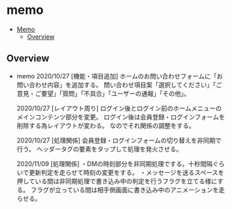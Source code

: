 # memo

<!-- TOC -->

- [Memo](#memo)
  - [Overview](#overview)

<!-- /TOC -->

## Overview
- memo
  2020/10/27
  [機能・項目追加]
  ホームのお問い合わせフォームに「お問い合わせ内容」を追加する。
  問い合わせ項目案「選択してください」「ご意見・ご要望」「質問」「不具合」「ユーザーの通報」「その他」。

  2020/10/27
  [レイアウト周り]
  ログイン後とログイン前のホームメニューのメインコンテンツ部分を変更。
  ログイン後は会員登録・ログインフォームを削除する為レイアウトが変わる。
  なのでそれ関係の調整をする。

  2020/10/27
  [処理関係]
  会員登録・ログインフォームの切り替えを非同期で行う。
  ヘッダータグの要素をタップして処理を発火させる。

  2020/11/09
  [処理関係]
  ・DMの時刻部分を非同期処理でする。十秒間隔ぐらいで更新判定を走らせて時刻の変更をする。
  ・メッセージを送るスペースを押している間は非同期処理で書き込み中の判定を行うフラグを立てる様にする。
  フラグが立っている間は相手側画面に書き込み中のアニメーションを走らせる。
